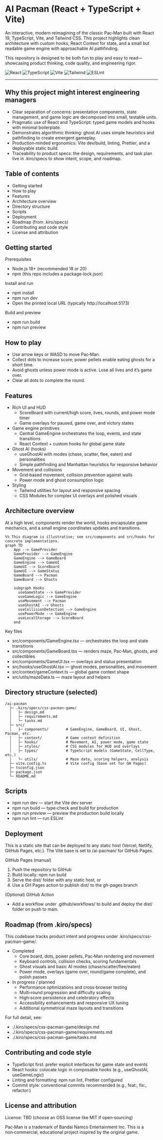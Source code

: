 # AI Pacman (React + TypeScript + Vite)

An interactive, modern reimagining of the classic Pac‑Man built with React 19, TypeScript, Vite, and Tailwind CSS. This project highlights clean architecture with custom hooks, React Context for state, and a small but readable game engine with approachable AI pathfinding.

This repository is designed to be both fun to play and easy to read—showcasing product thinking, code quality, and engineering rigor.

<p>
  <img src="https://img.shields.io/badge/react-19.1-61dafb?logo=react&logoColor=white" alt="React" />
  <img src="https://img.shields.io/badge/typescript-5.8-3178C6?logo=typescript&logoColor=white" alt="TypeScript" />
  <img src="https://img.shields.io/badge/vite-7-646CFF?logo=vite&logoColor=white" alt="Vite" />
  <img src="https://img.shields.io/badge/tailwindcss-3.4-06B6D4?logo=tailwindcss&logoColor=white" alt="Tailwind" />
  <img src="https://img.shields.io/badge/eslint-9-4B32C3?logo=eslint&logoColor=white" alt="ESLint" />
</p>

---

## Why this project might interest engineering managers

- Clear separation of concerns: presentation components, state management, and game logic are decomposed into small, testable units.
- Pragmatic use of React and TypeScript: typed game models and hooks with minimal boilerplate.
- Demonstrates algorithmic thinking: ghost AI uses simple heuristics and pathfinding to create emergent gameplay.
- Production‑minded ergonomics: Vite dev/build, linting, Prettier, and a deployable static build.
- Traceability to product specs: the design, requirements, and task plan live in .kiro/specs to show intent, scope, and roadmap.

## Table of contents

- Getting started
- How to play
- Features
- Architecture overview
- Directory structure
- Scripts
- Deployment
- Roadmap (from .kiro/specs)
- Contributing and code style
- License and attribution

## Getting started

Prerequisites
- Node.js 18+ (recommended 18 or 20)
- npm (this repo includes a package-lock.json)

Install and run
- npm install
- npm run dev
- Open the printed local URL (typically http://localhost:5173)

Build and preview
- npm run build
- npm run preview

## How to play

- Use arrow keys or WASD to move Pac‑Man.
- Collect dots to increase score; power pellets enable eating ghosts for a short time.
- Avoid ghosts unless power mode is active. Lose all lives and it’s game over.
- Clear all dots to complete the round.

## Features

- Rich UI and HUD
  - ScoreBoard with current/high score, lives, rounds, and power mode timer
  - Game overlays for paused, game over, and victory states
- Game engine primitives
  - Central GameEngine orchestrates the loop, events, and state transitions
  - React Context + custom hooks for global game state
- Ghost AI (hooks)
  - useGhostAI with modes (chase, scatter, flee, eaten) and personalities
  - Simple pathfinding and Manhattan heuristics for responsive behavior
- Movement and collisions
  - Grid‑based movement, collision prevention against walls
  - Power mode and ghost consumption logic
- Styling
  - Tailwind utilities for layout and responsive spacing
  - CSS Modules for complex UI overlays and polished visuals

## Architecture overview

At a high level, components render the world, hooks encapsulate game mechanics, and a small engine coordinates updates and transitions.

```mermaid
%% This diagram is illustrative; see src/components and src/hooks for concrete implementations.
graph TD
    App --> GameProvider
    GameProvider --> GameEngine
    GameEngine --> GameBoard
    GameEngine --> GameUI
    GameUI --> ScoreBoard
    GameUI --> GameStatus
    GameBoard --> Pacman
    GameBoard --> Ghosts

    subgraph Hooks
      useGameState --> GameProvider
      useGameLogic --> GameEngine
      useMovement --> Pacman
      useGhostAI --> Ghosts
      useCollisionDetection --> GameEngine
      usePowerMode --> GameEngine
      useLocalStorage --> ScoreBoard
    end
```

Key files
- src/components/GameEngine.tsx — orchestrates the loop and state transitions
- src/components/GameBoard.tsx — renders maze, Pac‑Man, ghosts, and collectibles
- src/components/GameUI.tsx — overlays and status presentation
- src/hooks/useGhostAI.tsx — ghost modes, personalities, and movement
- src/context/gameContext.ts — global game context shape
- src/utils/mazeData.ts — maze layout and helpers

## Directory structure (selected)

```text
/ai-pacman
  ├─ .kiro/specs/css-pacman-game/
  │   ├─ design.md
  │   ├─ requirements.md
  │   └─ tasks.md
  ├─ src/
  │   ├─ components/        # GameEngine, GameBoard, UI, Ghost, Pacman, etc.
  │   ├─ context/           # Game context definition
  │   ├─ hooks/             # Movement, AI, power mode, game state
  │   ├─ styles/            # CSS modules for HUD and overlays
  │   ├─ types/             # TypeScript models (GameState, CellType, etc.)
  │   └─ utils/             # Maze data, scoring helpers, analysis
  ├─ vite.config.ts         # Vite config (base set for GH Pages)
  ├─ tsconfig.json
  ├─ package.json
  └─ README.md
```

## Scripts

- npm run dev — start the Vite dev server
- npm run build — type‑check and build for production
- npm run preview — preview the production build locally
- npm run lint — run ESLint

## Deployment

This is a static site that can be deployed to any static host (Vercel, Netlify, GitHub Pages, etc.). The Vite base is set to /ai-pacman/ for GitHub Pages.

GitHub Pages (manual)
1) Push the repository to GitHub
2) Build locally: npm run build
3) Serve the dist/ folder with any static host, or
4) Use a GH Pages action to publish dist/ to the gh-pages branch

(Optional) GitHub Action
- Add a workflow under .github/workflows/ to build and deploy the dist/ folder on push to main.

## Roadmap (from .kiro/specs)

This codebase tracks product intent and progress under .kiro/specs/css-pacman-game/.
- Completed
  - Core board, dots, power pellets, Pac‑Man rendering and movement
  - Keyboard controls, collision checks, scoring fundamentals
  - Ghost visuals and basic AI modes (chase/scatter/flee/eaten)
  - Power mode, overlays (game over, round/game complete), and polish passes
- In progress / planned
  - Performance optimizations and cross‑browser testing
  - Multi‑round progression and difficulty scaling
  - High‑score persistence and celebratory effects
  - Accessibility enhancements and responsive UX tuning
  - Additional symmetrical maze layouts and transitions

For full detail, see:
- ./.kiro/specs/css-pacman-game/design.md
- ./.kiro/specs/css-pacman-game/requirements.md
- ./.kiro/specs/css-pacman-game/tasks.md

## Contributing and code style

- TypeScript first: prefer explicit interfaces for game state and events
- React hooks: colocate logic in composable hooks (e.g., useGhostAI, useGameLogic)
- Linting and formatting: npm run lint, Prettier configured
- Commit style: conventional commits recommended (e.g., feat:, fix:, refactor:)

## License and attribution

License: TBD (choose an OSS license like MIT if open‑sourcing)

Pac‑Man is a trademark of Bandai Namco Entertainment Inc. This is a non‑commercial, educational project inspired by the original game.
